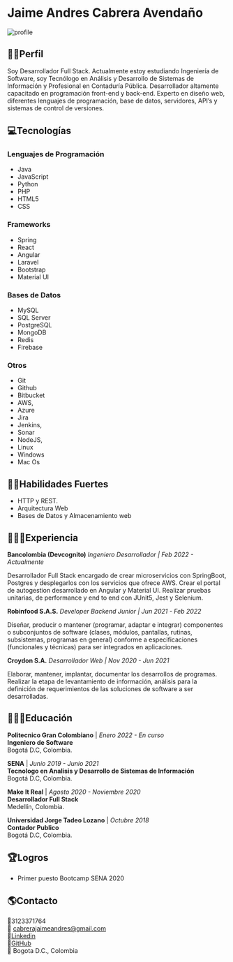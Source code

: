 ﻿# Jaime Andres Cabrera Avendaño
<img src="https://i.ibb.co/C0ZP68z/profile.jpg" alt="profile" border="0"></a>

## 🧔🏾Perfil
Soy Desarrollador Full Stack. Actualmente estoy estudiando Ingeniería de Software, soy Tecnólogo en Análisis y Desarrollo de Sistemas de Información y Profesional en Contaduría Pública. Desarrollador altamente capacitado en programación front-end y back-end. Experto en diseño web, diferentes lenguajes de programación, base de datos, servidores, API’s y sistemas de control de versiones.

## 💻Tecnologías
### Lenguajes de Programación
* Java
* JavaScript 
* Python
* PHP
* HTML5 
* CSS
### Frameworks
* Spring
* React
* Angular
* Laravel
* Bootstrap
* Material UI
### Bases de Datos
* MySQL
* SQL Server
* PostgreSQL
* MongoDB
* Redis
* Firebase
### Otros
* Git
* Github 
* Bitbucket
*  AWS,
* Azure
* Jira
* Jenkins,
* Sonar
* NodeJS,
* Linux
* Windows
* Mac Os  

## 💪🏾Habilidades Fuertes
* HTTP y REST.
* Arquitectura Web
* Bases de Datos y Almacenamiento web  

## 👨🏾‍💻Experiencia
**Bancolombia (Devcognito)**
*Ingeniero Desarrollador | Feb 2022 - Actualmente*

Desarrollador Full Stack encargado de crear microservicios con SpringBoot, Postgres y desplegarlos con los servicios que ofrece AWS. Crear el portal de autogestion desarrollado en Angular y Material UI.
Realizar pruebas unitarias, de performance y end to end con JUnit5, Jest y Selenium.

**Robinfood S.A.S.**
*Developer Backend Junior | Jun 2021 - Feb 2022*

Diseñar, producir o mantener (programar, adaptar e integrar) componentes o subconjuntos de software (clases, módulos, pantallas, rutinas, subsistemas, programas en general) conforme a especificaciones (funcionales y técnicas) para ser integrados en aplicaciones.

**Croydon S.A.**
*Desarrollador Web | Nov 2020 - Jun 2021*  

Elaborar, mantener, implantar, documentar los desarrollos de programas.
Realizar la etapa de levantamiento de información, análisis para la definición de requerimientos de las soluciones de software a ser desarrolladas.

## 👨🏾‍🎓Educación
**Politecnico Gran Colombiano** | *Enero 2022 - En curso*  
**Ingeniero de Software**  
Bogotá D.C, Colombia.

**SENA** | *Junio 2019 - Junio 2021*  
**Tecnologo en Analisis y Desarrollo de Sistemas de Información**  
Bogotá D.C, Colombia.

**Make It Real** | *Agosto 2020 - Noviembre 2020*  
**Desarrollador Full Stack**  
Medellín, Colombia.

**Universidad Jorge Tadeo Lozano** | *Octubre 2018*  
**Contador Publico**  
Bogotá D.C, Colombia.

## 🏆Logros
* Primer puesto Bootcamp SENA 2020

## 🌎Contacto
📱3123371764  
📧 cabrerajaimeandres@gmail.com  
🔗[Linkedin](https://www.linkedin.com/in/jaimeacabreraa/)  
🔗[GitHub](https://github.com/jaimecabrera911)  
🏡 Bogota D.C., Colombia
